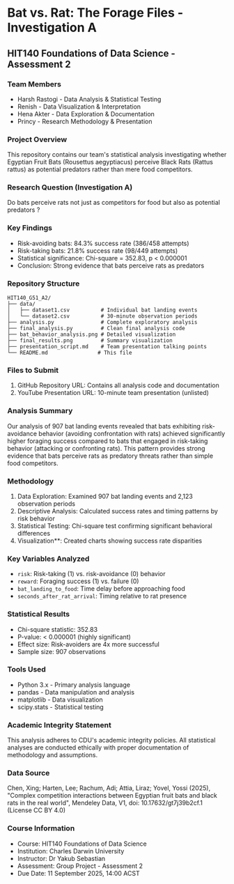 # Bat vs. Rat: The Forage Files - Investigation A
## HIT140 Foundations of Data Science - Assessment 2

### Team Members
- Harsh Rastogi - Data Analysis & Statistical Testing
- Renish - Data Visualization & Interpretation  
- Hena Akter - Data Exploration & Documentation
- Princy - Research Methodology & Presentation

### Project Overview
This repository contains our team's statistical analysis investigating whether Egyptian Fruit Bats (Rousettus aegyptiacus) perceive Black Rats (Rattus rattus) as potential predators rather than mere food competitors.

### Research Question (Investigation A)
Do bats perceive rats not just as competitors for food but also as potential predators ?

### Key Findings
- Risk-avoiding bats: 84.3% success rate (386/458 attempts)
- Risk-taking bats: 21.8% success rate (98/449 attempts)  
- Statistical significance: Chi-square = 352.83, p < 0.000001
- Conclusion: Strong evidence that bats perceive rats as predators

### Repository Structure
```
HIT140_G51_A2/
├── data/
│   ├── dataset1.csv          # Individual bat landing events
│   └── dataset2.csv          # 30-minute observation periods
├── analysis.py               # Complete exploratory analysis
├── final_analysis.py         # Clean final analysis code
├── bat_behavior_analysis.png # Detailed visualization
├── final_results.png         # Summary visualization
├── presentation_script.md    # Team presentation talking points
└── README.md                # This file
```

### Files to Submit
1. GitHub Repository URL: Contains all analysis code and documentation
2. YouTube Presentation URL: 10-minute team presentation (unlisted)

### Analysis Summary
Our analysis of 907 bat landing events revealed that bats exhibiting risk-avoidance behavior (avoiding confrontation with rats) achieved significantly higher foraging success compared to bats that engaged in risk-taking behavior (attacking or confronting rats). This pattern provides strong evidence that bats perceive rats as predatory threats rather than simple food competitors.

### Methodology
1. Data Exploration: Examined 907 bat landing events and 2,123 observation periods
2. Descriptive Analysis: Calculated success rates and timing patterns by risk behavior
3. Statistical Testing: Chi-square test confirming significant behavioral differences
4. Visualization**: Created charts showing success rate disparities

### Key Variables Analyzed
- `risk`: Risk-taking (1) vs. risk-avoidance (0) behavior
- `reward`: Foraging success (1) vs. failure (0)
- `bat_landing_to_food`: Time delay before approaching food
- `seconds_after_rat_arrival`: Timing relative to rat presence

### Statistical Results
- Chi-square statistic: 352.83
- P-value: < 0.000001 (highly significant)
- Effect size: Risk-avoiders are 4x more successful
- Sample size: 907 observations

### Tools Used
- Python 3.x - Primary analysis language
- pandas - Data manipulation and analysis
- matplotlib - Data visualization
- scipy.stats - Statistical testing

### Academic Integrity Statement
This analysis adheres to CDU's academic integrity policies. All statistical analyses are conducted ethically with proper documentation of methodology and assumptions.

### Data Source
Chen, Xing; Harten, Lee; Rachum, Adi; Attia, Liraz; Yovel, Yossi (2025), "Complex competition interactions between Egyptian fruit bats and black rats in the real world", Mendeley Data, V1, doi: 10.17632/gt7j39b2cf.1 (License CC BY 4.0)

### Course Information
- Course: HIT140 Foundations of Data Science
- Institution: Charles Darwin University  
- Instructor: Dr Yakub Sebastian
- Assessment: Group Project - Assessment 2
- Due Date: 11 September 2025, 14:00 ACST

